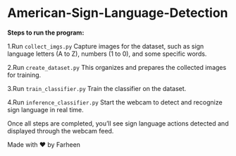 # American-Sign-Language-Detection

**Steps to run the program:**

1.Run ``collect_imgs.py``
Capture images for the dataset, such as sign language letters (A to Z), numbers (1 to 0), and some specific words.

2.Run ``create_dataset.py``
This organizes and prepares the collected images for training.

3.Run ``train_classifier.py``
Train the classifier on the dataset.

4.Run ``inference_classifier.py``
Start the webcam to detect and recognize sign language in real time.

Once all steps are completed, you’ll see sign language actions detected and displayed through the webcam feed.

Made with ❤️ by Farheen
